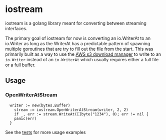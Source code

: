 # iostream

iostream is a golang library meant for converting between streaming interfaces.

The primary goal of iostream for now is converting an io.WriterAt to an io.Writer as long as the WriterAt has a predictable pattern of spawning multiple goroutines that are try to fill out the file from the start. This was primarily built as a way to use the [AWS s3 download manager](https://godoc.org/github.com/aws/aws-sdk-go/service/s3#hdr-Download_Manager) to write to an `io.Writer` instead of an `io.WriterAt` which usually requires either a full file or a full buffer.

## Usage

### OpenWriterAtStream
```golang
  writer := new(bytes.Buffer)
	stream := iostream.OpenWriterAtStream(writer, 2, 2)
	if _, err := stream.WriteAt([]byte("1234"), 0); err != nil {
    panic(err)
  }
```

See the [tests](iostream_test.go) for more usage examples
